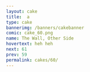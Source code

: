 ```yaml
---
layout: cake
title:  a
type: cake
bannerimg: /banners/cakebanner
comic: cake_60.png
name: The Wall, Other Side
hovertext: heh heh
next: 61
prev: 59
permalink: cakes/60/
---
```

